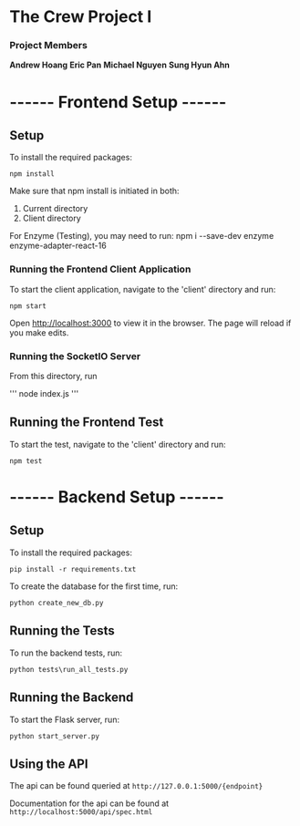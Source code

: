 # The Crew Project I 

### Project Members
**Andrew Hoang** 
**Eric Pan**
**Michael Nguyen**
**Sung Hyun Ahn**


# ------ Frontend Setup ------

## Setup
To install the required packages:

```
npm install
```

Make sure that npm install is initiated in both:
1) Current directory
2) Client directory

For Enzyme (Testing), you may need to run: 
npm i --save-dev enzyme enzyme-adapter-react-16

### Running the Frontend Client Application
To start the client application, navigate to the 'client' directory and run:

```
npm start
```

Open [http://localhost:3000](http://localhost:3000) to view it in the browser.
The page will reload if you make edits.


### Running the SocketIO Server
From this directory, run

'''
node index.js
'''

## Running the Frontend Test
To start the test, navigate to the 'client' directory and run:

```
npm test
```

# ------ Backend Setup ------

## Setup
To install the required packages:
```
pip install -r requirements.txt
```

To create the database for the first time, run:
```
python create_new_db.py
```

## Running the Tests
To run the backend tests, run:
```
python tests\run_all_tests.py
```

## Running the Backend
To start the Flask server, run:
```
python start_server.py
```

## Using the API
The api can be found queried at `http://127.0.0.1:5000/{endpoint}`

Documentation for the api can be found at `http://localhost:5000/api/spec.html`
